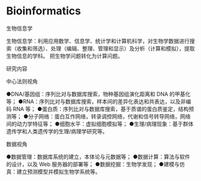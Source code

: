 # Bioinformatics

生物信息学

生物信息学：利用应用数学、信息学、统计学和计算机科学，对生物学数据进行搜索（收集和筛选）、处理（编辑、整理、管理和显示）及分析（计算和模拟），提取生物信息的学科。
把生物学问题转化为计算问题。

研究内容

中心法则视角

●DNA/基因组：序列比对与数据库搜索，物种基因组演化距离和 DNA 的甲基化等；
●RNA：序列比对与数据库搜索，样本间的差异化表达和共表达，以及非编码 RNA 等；
●蛋白质：序列比对与数据库搜索，基于质谱的蛋白质鉴定，结构预测等；
●分子网络：蛋白互作网络，转录调控网络，代谢和信号转导网络，网络间的动力学特征等；
●细胞水平：虚拟细胞模拟等；
●生理/病理现象：基于群体遗传学和人类遗传学的生理/病理学研究等。

数据视角

●数据管理：数据库系统的建立，本体论与元数据等；
●数据计算：算法与软件的设计，以及 Web 服务器的部署等；
●数据挖掘：生物学发现；
●建模与仿真：建立预测模型并模拟生物学系统等。
